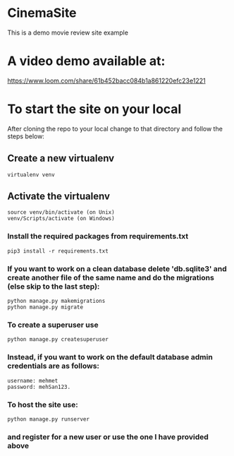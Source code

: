 # CinemaSite
This is a demo movie review site example

# A video demo available at:
https://www.loom.com/share/61b452bacc084b1a861220efc23e1221


# To start the site on your local
After cloning the repo to your local change to that directory and follow the steps below:


## Create a new virtualenv

    virtualenv venv
    
## Activate the virtualenv

    source venv/bin/activate (on Unix)
    venv/Scripts/activate (on Windows)

### Install the required packages from requirements.txt

    pip3 install -r requirements.txt

### If you want to work on a clean database delete 'db.sqlite3' and create another file of the same name and do the migrations (else skip to the last step):

    python manage.py makemigrations
    python manage.py migrate

### To create a superuser use

    python manage.py createsuperuser

### Instead, if you want to work on the default database admin credentials are as follows:
    username: mehmet
    password: mehSan123.

### To host the site use:
    python manage.py runserver

### and register for a new user or use the one I have provided above
